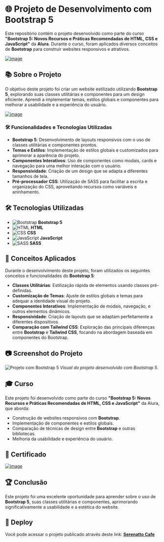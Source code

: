 # 🌐 Projeto de Desenvolvimento com Bootstrap 5

Este repositório contém o projeto desenvolvido como parte do curso **"Bootstrap 5: Novos Recursos e Práticas Recomendadas de HTML, CSS e JavaScript"** da **Alura**. Durante o curso, foram aplicados diversos conceitos de **Bootstrap** para construir websites responsivos e atrativos.

[![image](https://github.com/user-attachments/assets/367e035a-4bdc-4f6e-8b79-a41bca2e20ab)](https://cursos.alura.com.br/course/bootstrap-5-novos-recursos-praticas-html-css-javascript)

## 📚 Sobre o Projeto

O objetivo deste projeto foi criar um website estilizado utilizando **Bootstrap 5**, explorando suas classes utilitárias e componentes para um design eficiente. Aprendi a implementar temas, estilos globais e componentes para melhorar a usabilidade e a experiência do usuário.

[![image](https://github.com/user-attachments/assets/2d3ce770-c609-40b9-8dc3-57585153ee39)](https://09-css-bootstrap-serenatto-cafe.vercel.app/#)

### 🛠️ Funcionalidades e Tecnologias Utilizadas

-   **Bootstrap 5**: Desenvolvimento de layouts responsivos com o uso de classes utilitárias e componentes prontos.
-   **Temas e Estilos**: Implementação de estilos globais e customizados para aprimorar a aparência do projeto.
-   **Componentes Interativos**: Uso de componentes como modais, cards e navegação para uma melhor interação com o usuário.
-   **Responsividade**: Criação de um design que se adapta a diferentes tamanhos de tela.
-   **Pré-processador CSS**: Utilização de SASS para facilitar a escrita e organização do CSS, aproveitando recursos como variáveis e aninhamento.

## 🛠️ Tecnologias Utilizadas

-   ![Bootstrap](https://img.icons8.com/color/48/000000/bootstrap.png) **Bootstrap 5**
-   ![HTML](https://img.icons8.com/color/48/000000/html-5.png) **HTML**
-   ![CSS](https://img.icons8.com/color/48/000000/css3.png) **CSS**
-   ![JavaScript](https://img.icons8.com/color/48/000000/javascript.png) **JavaScript**
-   ![SASS](https://img.icons8.com/color/48/000000/sass.png) **SASS**

## 🎯 Conceitos Aplicados

Durante o desenvolvimento deste projeto, foram utilizados os seguintes conceitos e funcionalidades do **Bootstrap 5**:

-   **Classes Utilitárias**: Estilização rápida de elementos usando classes pré-definidas.
-   **Customização de Temas**: Ajuste de estilos globais e temas para adequar a identidade visual do projeto.
-   **Componentes Interativos**: Implementação de modais, navegação, e outros elementos dinâmicos.
-   **Responsividade**: Criação de layouts que se adaptam perfeitamente a diferentes dispositivos.
-   **Comparação com Tailwind CSS**: Exploração das principais diferenças entre **Bootstrap** e **Tailwind CSS**, focando na abordagem baseada em componentes do Bootstrap.

## 📷 Screenshot do Projeto

![Projeto com Bootstrap 5](./path-to-screenshot.png)
_Visual do projeto desenvolvido com Bootstrap 5._

## 🎓 Curso

Este projeto foi desenvolvido como parte do curso **"Bootstrap 5: Novos Recursos e Práticas Recomendadas de HTML, CSS e JavaScript"** da Alura, que aborda:

-   Construção de websites responsivos com **Bootstrap**.
-   Implementação de componentes e estilos globais.
-   Comparação de técnicas de design entre **Bootstrap** e outras bibliotecas.
-   Melhoria da usabilidade e experiência do usuário.

## 📜 Certificado

[![image](https://github.com/user-attachments/assets/76e874db-4bd6-4086-b200-2bb24bb16cb0)](https://cursos.alura.com.br/certificate/6edcad9f-ab21-4155-a12f-951cc35ceee3?lang=pt_BR)

## 🏆 Conclusão

Este projeto foi uma excelente oportunidade para aprender sobre o uso de **Bootstrap 5**, suas classes utilitárias e componentes, aprimorando significativamente a usabilidade e a estética do website.

## 🚀 Deploy

Você pode acessar o projeto publicado através deste link: [**Serenatto Cafe**](<[https://seu-link-aqui.com](https://09-css-bootstrap-serenatto-cafe.vercel.app/#)>)
